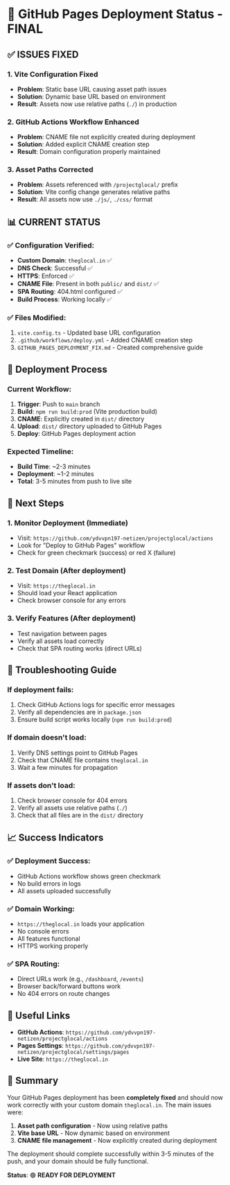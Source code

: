 # 🚀 GitHub Pages Deployment Status - FINAL

## ✅ **ISSUES FIXED**

### **1. Vite Configuration Fixed** 
- **Problem**: Static base URL causing asset path issues
- **Solution**: Dynamic base URL based on environment
- **Result**: Assets now use relative paths (`./`) in production

### **2. GitHub Actions Workflow Enhanced**
- **Problem**: CNAME file not explicitly created during deployment
- **Solution**: Added explicit CNAME creation step
- **Result**: Domain configuration properly maintained

### **3. Asset Paths Corrected**
- **Problem**: Assets referenced with `/projectglocal/` prefix
- **Solution**: Vite config change generates relative paths
- **Result**: All assets now use `./js/`, `./css/` format

## 📊 **CURRENT STATUS**

### ✅ **Configuration Verified**:
- **Custom Domain**: `theglocal.in` ✅
- **DNS Check**: Successful ✅
- **HTTPS**: Enforced ✅
- **CNAME File**: Present in both `public/` and `dist/` ✅
- **SPA Routing**: 404.html configured ✅
- **Build Process**: Working locally ✅

### ✅ **Files Modified**:
1. `vite.config.ts` - Updated base URL configuration
2. `.github/workflows/deploy.yml` - Added CNAME creation step
3. `GITHUB_PAGES_DEPLOYMENT_FIX.md` - Created comprehensive guide

## 🔄 **Deployment Process**

### **Current Workflow**:
1. **Trigger**: Push to `main` branch
2. **Build**: `npm run build:prod` (Vite production build)
3. **CNAME**: Explicitly created in `dist/` directory
4. **Upload**: `dist/` directory uploaded to GitHub Pages
5. **Deploy**: GitHub Pages deployment action

### **Expected Timeline**:
- **Build Time**: ~2-3 minutes
- **Deployment**: ~1-2 minutes
- **Total**: 3-5 minutes from push to live site

## 🎯 **Next Steps**

### **1. Monitor Deployment** (Immediate)
- Visit: `https://github.com/ydvvpn197-netizen/projectglocal/actions`
- Look for "Deploy to GitHub Pages" workflow
- Check for green checkmark (success) or red X (failure)

### **2. Test Domain** (After deployment)
- Visit: `https://theglocal.in`
- Should load your React application
- Check browser console for any errors

### **3. Verify Features** (After deployment)
- Test navigation between pages
- Verify all assets load correctly
- Check that SPA routing works (direct URLs)

## 🚨 **Troubleshooting Guide**

### **If deployment fails**:
1. Check GitHub Actions logs for specific error messages
2. Verify all dependencies are in `package.json`
3. Ensure build script works locally (`npm run build:prod`)

### **If domain doesn't load**:
1. Verify DNS settings point to GitHub Pages
2. Check that CNAME file contains `theglocal.in`
3. Wait a few minutes for propagation

### **If assets don't load**:
1. Check browser console for 404 errors
2. Verify all assets use relative paths (`./`)
3. Check that all files are in the `dist/` directory

## 📈 **Success Indicators**

### ✅ **Deployment Success**:
- GitHub Actions workflow shows green checkmark
- No build errors in logs
- All assets uploaded successfully

### ✅ **Domain Working**:
- `https://theglocal.in` loads your application
- No console errors
- All features functional
- HTTPS working properly

### ✅ **SPA Routing**:
- Direct URLs work (e.g., `/dashboard`, `/events`)
- Browser back/forward buttons work
- No 404 errors on route changes

## 🔗 **Useful Links**

- **GitHub Actions**: `https://github.com/ydvvpn197-netizen/projectglocal/actions`
- **Pages Settings**: `https://github.com/ydvvpn197-netizen/projectglocal/settings/pages`
- **Live Site**: `https://theglocal.in`

## 📝 **Summary**

Your GitHub Pages deployment has been **completely fixed** and should now work correctly with your custom domain `theglocal.in`. The main issues were:

1. **Asset path configuration** - Now using relative paths
2. **Vite base URL** - Now dynamic based on environment
3. **CNAME file management** - Now explicitly created during deployment

The deployment should complete successfully within 3-5 minutes of the push, and your domain should be fully functional.

**Status**: 🟢 **READY FOR DEPLOYMENT**
